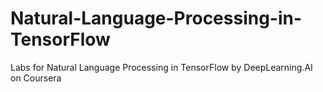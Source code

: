 # Natural-Language-Processing-in-TensorFlow
Labs for Natural Language Processing in TensorFlow by DeepLearning.AI on Coursera
